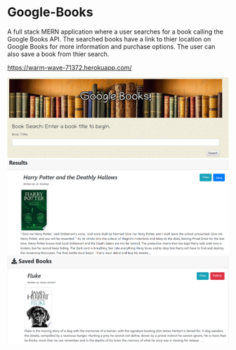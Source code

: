 # Google-Books
A full stack MERN application where a user searches for a book calling the Google Books API. The searched books have a link to thier location on Google Books for more information and purchase options. The user can also save a book from thier search. 

https://warm-wave-71372.herokuapp.com/

![screenshot](././client/src/images/googleMain.PNG)
![screenshot](././client/src/images/googleResult.PNG)
![screenshot](././client/src/images/googleSaved.PNG)